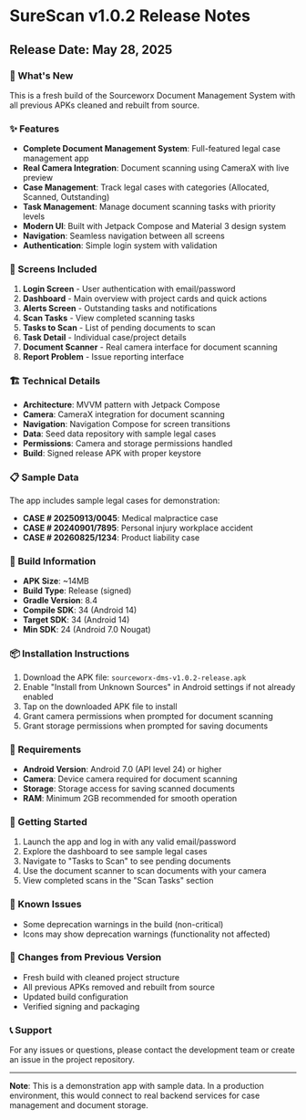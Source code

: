 # SureScan v1.0.2 Release Notes

## Release Date: May 28, 2025

### 🎉 What's New

This is a fresh build of the Sourceworx Document Management System with all previous APKs cleaned and rebuilt from source.

### ✨ Features

- **Complete Document Management System**: Full-featured legal case management app
- **Real Camera Integration**: Document scanning using CameraX with live preview
- **Case Management**: Track legal cases with categories (Allocated, Scanned, Outstanding)
- **Task Management**: Manage document scanning tasks with priority levels
- **Modern UI**: Built with Jetpack Compose and Material 3 design system
- **Navigation**: Seamless navigation between all screens
- **Authentication**: Simple login system with validation

### 📱 Screens Included

1. **Login Screen** - User authentication with email/password
2. **Dashboard** - Main overview with project cards and quick actions
3. **Alerts Screen** - Outstanding tasks and notifications
4. **Scan Tasks** - View completed scanning tasks
5. **Tasks to Scan** - List of pending documents to scan
6. **Task Detail** - Individual case/project details
7. **Document Scanner** - Real camera interface for document scanning
8. **Report Problem** - Issue reporting interface

### 🏗️ Technical Details

- **Architecture**: MVVM pattern with Jetpack Compose
- **Camera**: CameraX integration for document scanning
- **Navigation**: Navigation Compose for screen transitions
- **Data**: Seed data repository with sample legal cases
- **Permissions**: Camera and storage permissions handled
- **Build**: Signed release APK with proper keystore

### 📋 Sample Data

The app includes sample legal cases for demonstration:
- **CASE # 20250913/0045**: Medical malpractice case
- **CASE # 20240901/7895**: Personal injury workplace accident  
- **CASE # 20260825/1234**: Product liability case

### 🔧 Build Information

- **APK Size**: ~14MB
- **Build Type**: Release (signed)
- **Gradle Version**: 8.4
- **Compile SDK**: 34 (Android 14)
- **Target SDK**: 34 (Android 14)
- **Min SDK**: 24 (Android 7.0 Nougat)

### 📦 Installation Instructions

1. Download the APK file: `sourceworx-dms-v1.0.2-release.apk`
2. Enable "Install from Unknown Sources" in Android settings if not already enabled
3. Tap on the downloaded APK file to install
4. Grant camera permissions when prompted for document scanning
5. Grant storage permissions when prompted for saving documents

### 🔧 Requirements

- **Android Version**: Android 7.0 (API level 24) or higher
- **Camera**: Device camera required for document scanning
- **Storage**: Storage access for saving scanned documents
- **RAM**: Minimum 2GB recommended for smooth operation

### 🚀 Getting Started

1. Launch the app and log in with any valid email/password
2. Explore the dashboard to see sample legal cases
3. Navigate to "Tasks to Scan" to see pending documents
4. Use the document scanner to scan documents with your camera
5. View completed scans in the "Scan Tasks" section

### 🐛 Known Issues

- Some deprecation warnings in the build (non-critical)
- Icons may show deprecation warnings (functionality not affected)

### 🔄 Changes from Previous Version

- Fresh build with cleaned project structure
- All previous APKs removed and rebuilt from source
- Updated build configuration
- Verified signing and packaging

### 📞 Support

For any issues or questions, please contact the development team or create an issue in the project repository.

---

**Note**: This is a demonstration app with sample data. In a production environment, this would connect to real backend services for case management and document storage.
